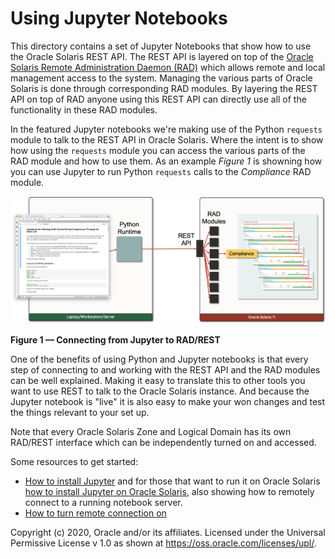 # Using Jupyter Notebooks

This directory contains a set of Jupyter Notebooks that show how to use the Oracle Solaris REST API. The REST API is layered on top of the [Oracle Solaris Remote Administration Daemon (RAD)](https://docs.oracle.com/cd/E37838_01/html/E68270/index.html) which allows remote and local management access to the system. Managing the various parts of Oracle Solaris is done through corresponding RAD modules. By layering the REST API on top of RAD anyone using this REST API can directly use all of the functionality in these RAD modules.

In the featured Jupyter notebooks we're making use of the Python `requests` module to talk to the REST API in Oracle Solaris. Where the intent is to show how using the `requests` module you can access the various parts of the RAD module and how to use them. As an example *Figure 1* is showning how you can use Jupyter to run Python `requests` calls to the *Compliance* RAD module.

![Figure_1](Images/Compliance_REST_API_Jupyter.png)

**Figure 1 — Connecting from Jupyter to RAD/REST**

One of the benefits of using Python and Jupyter notebooks is that every step of connecting to and working with the REST API and the RAD modules can be well explained. Making it easy to translate this to other tools you want to use REST to talk to the Oracle Solaris instance. And because the Jupyter notebook is "live" it is also easy to make your won changes and test the things relevant to your set up.

Note that every Oracle Solaris Zone and Logical Domain has its own RAD/REST interface which can be independently turned on and accessed. 

Some resources to get started:

- [How to install Jupyter](https://jupyter.org/install) and for those that want to run it on Oracle Solaris [how to install Jupyter on Oracle Solaris](installing_jupyter_on_oracle_solaris.md), also showing how to remotely connect to a running notebook server.
- [How to turn remote connection on](../../setting_up_the_connection.md)

Copyright (c) 2020, Oracle and/or its affiliates. Licensed under the Universal Permissive License v 1.0 as shown at https://oss.oracle.com/licenses/upl/.